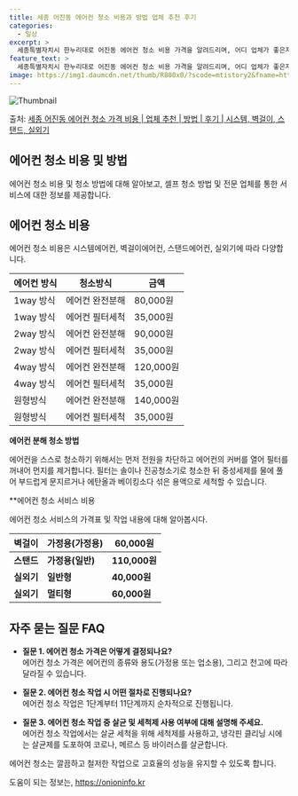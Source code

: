 ```yaml
---
title: 세종 어진동 에어컨 청소 비용과 방법 업체 추천 후기
categories:
  - 일상
excerpt: >
  세종특별자치시 한누리대로 어진동 에어컨 청소 비용 가격을 알려드리며, 어디 업체가 좋은지 후기를 통해 알아보겠습니다. 현재 글에서는 시스템, 벽걸이, 스탠드, 실외기 각각에 대해 청소 비용이 나와 있으니 참고하시면 되겠습니다. 에어컨 분해 청소 방법 보기 👈 클릭셀프 에어컨 청소 방법 보기👈 클릭한누리대로 어진동 에어컨 청소 비용시스템에어컨 방식클리닝방식금액1way 방식에어컨 완전분해80,000원1way 방식에어컨 필터세척35,000원2way 방식에어컨 완전분해90,000원2way 방식에어컨 필터세척35,000원4way 방식에어컨 완전분해120,000원4way 방식에어컨 필터세척35,000원원형방식에어컨 완전분해140,000원원형방식에어컨 필터세척35,000원에어컨 청소 견적 샘플 보기 👈 클릭에어컨 냄..
feature_text: >
  세종특별자치시 한누리대로 어진동 에어컨 청소 비용 가격을 알려드리며, 어디 업체가 좋은지 후기를 통해 알아보겠습니다. 현재 글에서는 시스템, 벽걸이, 스탠드, 실외기 각각에 대해 청소 비용이 나와 있으니 참고하시면 되겠습니다. 에어컨 분해 청소 방법 보기 👈 클릭셀프 에어컨 청소 방법 보기👈 클릭한누리대로 어진동 에어컨 청소 비용시스템에어컨 방식클리닝방식금액1way 방식에어컨 완전분해80,000원1way 방식에어컨 필터세척35,000원2way 방식에어컨 완전분해90,000원2way 방식에어컨 필터세척35,000원4way 방식에어컨 완전분해120,000원4way 방식에어컨 필터세척35,000원원형방식에어컨 완전분해140,000원원형방식에어컨 필터세척35,000원에어컨 청소 견적 샘플 보기 👈 클릭에어컨 냄..
image: https://img1.daumcdn.net/thumb/R800x0/?scode=mtistory2&fname=https%3A%2F%2Fblog.kakaocdn.net%2Fdn%2FcgtDZF%2FbtsHwBqHOMX%2F9FEgMETys8grTsYJDalWBK%2Fimg.webp
---
```


![Thumbnail](https://img1.daumcdn.net/thumb/R800x0/?scode=mtistory2&fname=https%3A%2F%2Fblog.kakaocdn.net%2Fdn%2FcgtDZF%2FbtsHwBqHOMX%2F9FEgMETys8grTsYJDalWBK%2Fimg.webp)

<p>출처: <a href="https://onioninfo.kr/entry/%EC%84%B8%EC%A2%85-%EC%96%B4%EC%A7%84%EB%8F%99-%EC%97%90%EC%96%B4%EC%BB%A8-%EC%B2%AD%EC%86%8C-%EA%B0%80%EA%B2%A9-%EB%B9%84%EC%9A%A9-%EC%97%85%EC%B2%B4-%EC%B6%94%EC%B2%9C-%EB%B0%A9%EB%B2%95-%ED%9B%84%EA%B8%B0-%EC%8B%9C%EC%8A%A4%ED%85%9C-%EB%B2%BD%EA%B1%B8%EC%9D%B4-%EC%8A%A4%ED%83%A0%EB%93%9C-%EC%8B%A4%EC%99%B8%EA%B8%B0" rel="dofollow">세종 어진동 에어컨 청소 가격 비용 | 업체 추천 | 방법 | 후기 | 시스템, 벽걸이, 스탠드, 실외기</a> </p>

## 에어컨 청소 비용 및 방법

에어컨 청소 비용 및 청소 방법에 대해 알아보고, 셀프 청소 방법 및 전문 업체를 통한 서비스에 대한 정보를 제공합니다.

## 에어컨 청소 비용

에어컨 청소 비용은 시스템에어컨, 벽걸이에어컨, 스탠드에어컨, 실외기에 따라 다양합니다.

**에어컨 방식** | **청소방식** | **금액**  
---|---|---  
1way 방식 | 에어컨 완전분해 | 80,000원  
1way 방식 | 에어컨 필터세척 | 35,000원  
2way 방식 | 에어컨 완전분해 | 90,000원  
2way 방식 | 에어컨 필터세척 | 35,000원  
4way 방식 | 에어컨 완전분해 | 120,000원  
4way 방식 | 에어컨 필터세척 | 35,000원  
원형방식 | 에어컨 완전분해 | 140,000원  
원형방식 | 에어컨 필터세척 | 35,000원  
**에어컨 분해 청소 방법**

에어컨을 스스로 청소하기 위해서는 먼저 전원을 차단하고 에어컨의 커버를 열어 필터를 꺼내어 먼지를 제거합니다. 필터는 솔이나 진공청소기로
청소한 뒤 중성세제를 물에 풀어 부드럽게 문지르거나 에탄올과 베이킹소다 섞은 용액으로 세척할 수 있습니다.

**에어컨 청소 서비스 비용

에어컨 청소 서비스의 가격표 및 작업 내용에 대해 알아봅시다.

**벽걸이** | **가정용(가정용)** | **60,000원**  
---|---|---  
**스탠드** | **가정용(일반)** | **110,000원**  
**실외기** | **일반형** | **40,000원**  
**실외기** | **멀티형** | **60,000원**  
  
## 자주 묻는 질문 FAQ

  * **질문 1. 에어컨 청소 가격은 어떻게 결정되나요?**  
에어컨 청소 가격은 에어컨의 종류와 용도(가정용 또는 업소용), 그리고 천고에 따라 달라질 수 있습니다.

  * **질문 2. 에어컨 청소 작업 시 어떤 절차로 진행되나요?**  
에어컨 청소 작업은 1단계부터 11단계까지 순차적으로 진행됩니다.

  * **질문 3. 에어컨 청소 작업 중 살균 및 세척제 사용 여부에 대해 설명해 주세요.**  
에어컨 청소 작업에서는 살균 세척을 위해 세척제를 사용하고, 냉각핀 클리닝 시에는 살균제를 도포하여 코로나, 메르스 등 바이러스를
살균합니다.

에어컨 청소는 깔끔하고 철저한 작업으로 고효율의 성능을 유지할 수 있도록 합니다.

 

도움이 되는 정보는, <a href="https://onioninfo.kr" rel="dofollow">https://onioninfo.kr</a>


